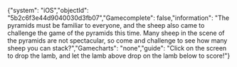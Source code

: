 {"system": "iOS","objectId": "5b2c6f3e44d9040030d3fb07","Gamecomplete": false,"information": "The pyramids must be familiar to everyone, and the sheep also came to challenge the game of the pyramids this time. Many sheep in the scene of the pyramids are not spectacular, so come and challenge to see how many sheep you can stack?","Gamecharts": "none","guide": "Click on the screen to drop the lamb, and let the lamb above drop on the lamb below to score!"}
